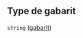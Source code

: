 ## Type de gabarit

`string` ([gabarit](frw-transmission-definitions-options-properties-gabarit.md))
